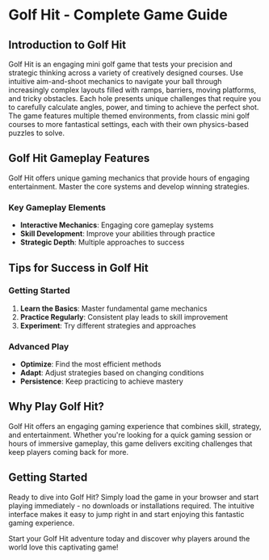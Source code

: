 # Golf Hit - Complete Game Guide

## Introduction to Golf Hit

Golf Hit is an engaging mini golf game that tests your precision and strategic thinking across a variety of creatively designed courses. Use intuitive aim-and-shoot mechanics to navigate your ball through increasingly complex layouts filled with ramps, barriers, moving platforms, and tricky obstacles. Each hole presents unique challenges that require you to carefully calculate angles, power, and timing to achieve the perfect shot. The game features multiple themed environments, from classic mini golf courses to more fantastical settings, each with their own physics-based puzzles to solve.

## Golf Hit Gameplay Features

Golf Hit offers unique gaming mechanics that provide hours of engaging entertainment. Master the core systems and develop winning strategies.

### Key Gameplay Elements
- **Interactive Mechanics**: Engaging core gameplay systems
- **Skill Development**: Improve your abilities through practice
- **Strategic Depth**: Multiple approaches to success

## Tips for Success in Golf Hit

### Getting Started
1. **Learn the Basics**: Master fundamental game mechanics
2. **Practice Regularly**: Consistent play leads to skill improvement
3. **Experiment**: Try different strategies and approaches

### Advanced Play
- **Optimize**: Find the most efficient methods
- **Adapt**: Adjust strategies based on changing conditions
- **Persistence**: Keep practicing to achieve mastery


## Why Play Golf Hit?

Golf Hit offers an engaging gaming experience that combines skill, strategy, and entertainment. Whether you're looking for a quick gaming session or hours of immersive gameplay, this game delivers exciting challenges that keep players coming back for more.

## Getting Started

Ready to dive into Golf Hit? Simply load the game in your browser and start playing immediately - no downloads or installations required. The intuitive interface makes it easy to jump right in and start enjoying this fantastic gaming experience.

Start your Golf Hit adventure today and discover why players around the world love this captivating game!